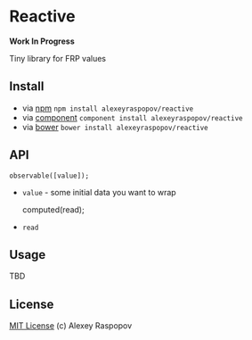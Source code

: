 # Reactive

**Work In Progress**

Tiny library for FRP values

## Install

 * via [npm](https://npmjs.org) `npm install alexeyraspopov/reactive`
 * via [component](http://component.io) `component install alexeyraspopov/reactive`
 * via [bower](http://bower.io) `bower install alexeyraspopov/reactive`

## API

	observable([value]);

 * `value` - some initial data you want to wrap

	computed(read);

 * `read`

## Usage

TBD

## License

[MIT License](http://en.wikipedia.org/wiki/MIT_License) (c) Alexey Raspopov

